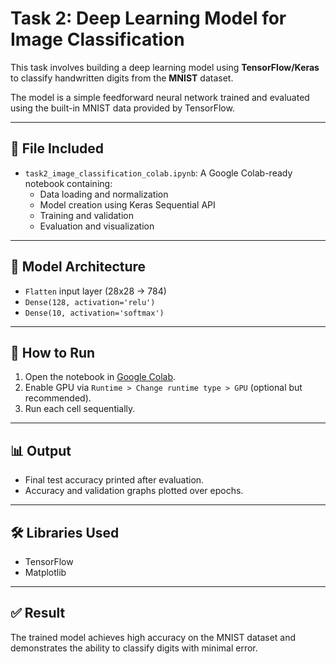 # Task 2: Deep Learning Model for Image Classification

This task involves building a deep learning model using **TensorFlow/Keras** to classify handwritten digits from the **MNIST** dataset.

The model is a simple feedforward neural network trained and evaluated using the built-in MNIST data provided by TensorFlow.

---

## 📁 File Included

- `task2_image_classification_colab.ipynb`: A Google Colab-ready notebook containing:
  - Data loading and normalization
  - Model creation using Keras Sequential API
  - Training and validation
  - Evaluation and visualization

---

## 🧠 Model Architecture

- `Flatten` input layer (28x28 → 784)
- `Dense(128, activation='relu')`
- `Dense(10, activation='softmax')`

---

## 🚀 How to Run

1. Open the notebook in [Google Colab](https://colab.research.google.com).
2. Enable GPU via `Runtime > Change runtime type > GPU` (optional but recommended).
3. Run each cell sequentially.

---

## 📊 Output

- Final test accuracy printed after evaluation.
- Accuracy and validation graphs plotted over epochs.

---

## 🛠️ Libraries Used

- TensorFlow
- Matplotlib

---

## ✅ Result

The trained model achieves high accuracy on the MNIST dataset and demonstrates the ability to classify digits with minimal error.
